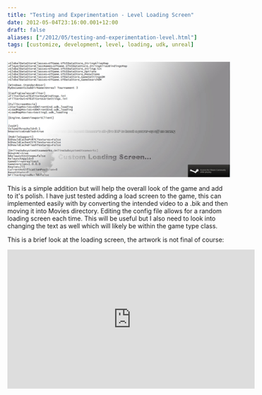 ```yaml
---
title: "Testing and Experimentation - Level Loading Screen"
date: 2012-05-04T23:16:00.001+12:00
draft: false
aliases: ["/2012/05/testing-and-experimentation-level.html"]
tags: [customize, development, level, loading, udk, unreal]
---
```


![](levelLoading.jpg)

This is a simple addition but will help the overall look of the game and add to it's polish. I have just tested adding a load screen to the game, this can implemented easily with by converting the intended video to a .bik and then moving it into Movies directory. Editing the config file allows for a random loading screen each time. This will be useful but I also need to look into changing the text as well which will likely be within the game type class.

This is a brief look at the loading screen, the artwork is not final of course:

<iframe width="560" height="315" src="https://www.youtube.com/embed/uGXSVr-eQMI" frameborder="0" allow="accelerometer; autoplay; encrypted-media; gyroscope; picture-in-picture" allowfullscreen></iframe>
